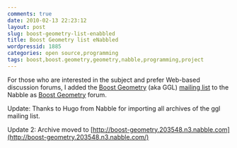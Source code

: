 ```yaml
---
comments: true
date: 2010-02-13 22:23:12
layout: post
slug: boost-geometry-list-enabbled
title: Boost Geometry list eNabbled
wordpressid: 1885
categories: open source,programming
tags: boost,boost.geometry,geometry,nabble,programming,project
---
```


For those who are interested in the subject and prefer Web-based discussion forums, I added the [Boost Geometry](http://trac.osgeo.org/ggl/) (aka GGL) [mailing list](http://lists.osgeo.org/mailman/listinfo/ggl) to the Nabble as [Boost Geometry](http://n3.nabble.com/Boost-Geometry-f203548.html) forum.





Update: Thanks to Hugo from Nabble for importing all archives of the ggl mailing list.




Update 2: Archive moved to [http://boost-geometry.203548.n3.nabble.com](http://boost-geometry.203548.n3.nabble.com/)
